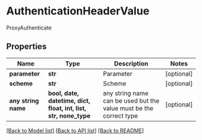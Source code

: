 # AuthenticationHeaderValue

ProxyAuthenticate

## Properties
Name | Type | Description | Notes
------------ | ------------- | ------------- | -------------
**parameter** | **str** | Parameter | [optional] 
**scheme** | **str** | Scheme | [optional] 
**any string name** | **bool, date, datetime, dict, float, int, list, str, none_type** | any string name can be used but the value must be the correct type | [optional]

[[Back to Model list]](../README.md#documentation-for-models) [[Back to API list]](../README.md#documentation-for-api-endpoints) [[Back to README]](../README.md)


